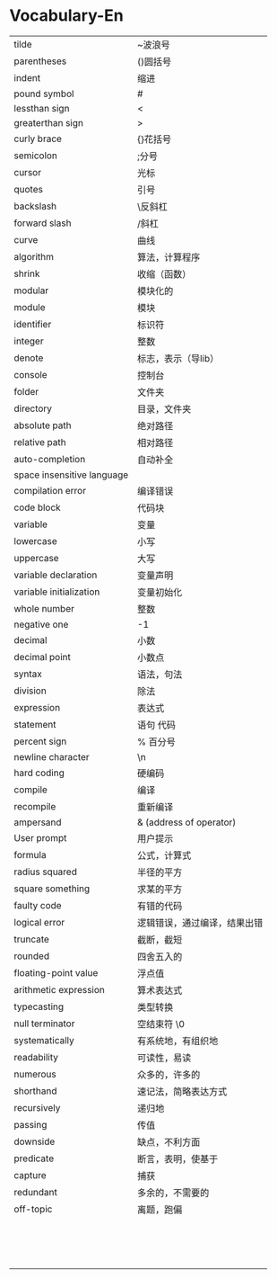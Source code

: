 # Vocabulary-En

|                            |                              |
| -------------------------- | ---------------------------- |
| tilde                      | ~波浪号                      |
| parentheses                | ()圆括号                     |
| indent                     | 缩进                         |
| pound symbol               | #                            |
| lessthan sign              | <                            |
| greaterthan sign           | >                            |
| curly brace                | {}花括号                     |
| semicolon                  | ;分号                        |
| cursor                     | 光标                         |
| quotes                     | 引号                         |
| backslash                  | \反斜杠                      |
| forward slash              | /斜杠                        |
| curve                      | 曲线                         |
| algorithm                  | 算法，计算程序               |
| shrink                     | 收缩（函数）                 |
| modular                    | 模块化的                     |
| module                     | 模块                         |
| identifier                 | 标识符                       |
| integer                    | 整数                         |
| denote                     | 标志，表示（导lib）          |
| console                    | 控制台                       |
| folder                     | 文件夹                       |
| directory                  | 目录，文件夹                 |
| absolute path              | 绝对路径                     |
| relative path              | 相对路径                     |
| auto-completion            | 自动补全                     |
| space insensitive language |                              |
| compilation error          | 编译错误                     |
| code block                 | 代码块                       |
| variable                   | 变量                         |
| lowercase                  | 小写                         |
| uppercase                  | 大写                         |
| variable declaration       | 变量声明                     |
| variable initialization    | 变量初始化                   |
| whole number               | 整数                         |
| negative one               | -1                           |
| decimal                    | 小数                         |
| decimal point              | 小数点                       |
| syntax                     | 语法，句法                   |
| division                   | 除法                         |
| expression                 | 表达式                       |
| statement                  | 语句 代码                    |
| percent sign               | % 百分号                     |
| newline character          | \n                           |
| hard coding                | 硬编码                       |
| compile                    | 编译                         |
| recompile                  | 重新编译                     |
| ampersand                  | & (address of operator)      |
| User prompt                | 用户提示                     |
| formula                    | 公式，计算式                 |
| radius squared             | 半径的平方                   |
| square something           | 求某的平方                   |
| faulty code                | 有错的代码                   |
| logical error              | 逻辑错误，通过编译，结果出错 |
| truncate                   | 截断，截短                   |
| rounded                    | 四舍五入的                   |
| floating-point value       | 浮点值                       |
| arithmetic expression      | 算术表达式                   |
| typecasting                | 类型转换                     |
| null terminator            | 空结束符 \0                  |
| systematically             | 有系统地，有组织地           |
| readability                | 可读性，易读                 |
| numerous                   | 众多的，许多的               |
| shorthand                  | 速记法，简略表达方式         |
| recursively                | 递归地                       |
| passing                    | 传值                         |
| downside                   | 缺点，不利方面               |
| predicate                  | 断言，表明，使基于           |
| capture                    | 捕获                         |
| redundant                  | 多余的，不需要的             |
| off-topic                  | 离题，跑偏                   |
|                            |                              |
|                            |                              |
|                            |                              |
|                            |                              |
|                            |                              |
|                            |                              |
|                            |                              |
|                            |                              |
|                            |                              |
|                            |                              |
|                            |                              |
|                            |                              |
|                            |                              |
|                            |                              |
|                            |                              |
